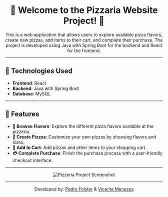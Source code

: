 <h1 align="center">🍕 Welcome to the Pizzaria Website Project! 🍕</h1>

<p align="center">This is a web application that allows users to explore available pizza flavors, create new pizzas, add items to their cart, and complete their purchase. The project is developed using Java with Spring Boot for the backend and React for the frontend.</p>

---

## 🚀 Technologies Used

- **Frontend**: React
- **Backend**: Java with Spring Boot
- **Database**: MySQL

---

## 🎯 Features

- **🧀 Browse Flavors**: Explore the different pizza flavors available at the pizzeria.
- **🍕 Create Pizzas**: Customize your own pizzas by choosing flavors and sizes.
- **🛒 Add to Cart**: Add pizzas and other items to your shopping cart.
- **💳 Complete Purchase**: Finish the purchase process with a user-friendly checkout interface.

---

<p align="center">
  <img src="https://github.com/user-attachments/assets/b7c0b52c-63c9-40fe-9d14-e2738576dc15" alt="Pizzeria Project Screenshot" />
</p>

---

<p align="center">Developed by: <a href="https://github.com/PedrohFolster/PedroFolster">Pedro Folster</a> & <a href="https://github.com/vmp3">Vicente Menezes</a></p>
